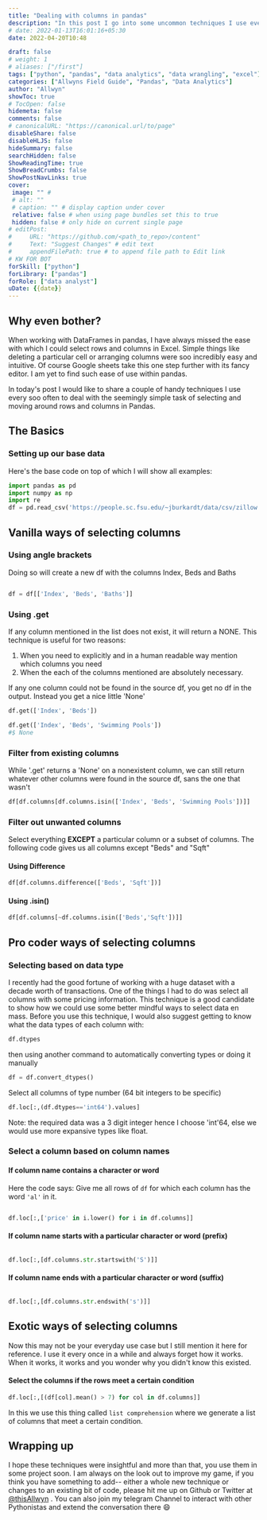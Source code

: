 ```yaml
---
title: "Dealing with columns in pandas"
description: "In this post I go into some uncommon techniques I use every so often to select columns and rows from dataframes in pandas"
# date: 2022-01-13T16:01:16+05:30
date: 2022-04-20T10:48

draft: false
# weight: 1
# aliases: ["/first"]
tags: ["python", "pandas", "data analytics", "data wrangling", "excel"]
categories: ["Allwyns Field Guide", "Pandas", "Data Analytics"]
author: "Allwyn"
showToc: true
# TocOpen: false
hidemeta: false
comments: false
# canonicalURL: "https://canonical.url/to/page"
disableShare: false
disableHLJS: false
hideSummary: false
searchHidden: false
ShowReadingTime: true
ShowBreadCrumbs: false
ShowPostNavLinks: true
cover:
 image: "" #
 # alt: ""
 # caption: "" # display caption under cover
 relative: false # when using page bundles set this to true
 hidden: false # only hide on current single page
# editPost:
#     URL: "https://github.com/<path_to_repo>/content"
#     Text: "Suggest Changes" # edit text
#     appendFilePath: true # to append file path to Edit link
# KW FOR BOT
forSkill: ["python"]
forLibrary: ["pandas"]
forRole: ["data analyst"]
uDate: {{date}}
---
```


## Why even bother?
When working with DataFrames in pandas, I have always missed the ease with which I could select rows and columns in Excel. Simple things like deleting a particular cell or arranging columns were soo incredibly easy and intuitive. Of course Google sheets take this one step further with its fancy editor. I am yet to find such ease of use within pandas.

In today's post I would like to share a couple of handy techniques I use every soo often to deal with the seemingly simple task of selecting and moving around rows and columns in Pandas. 
## The Basics 
### Setting up our base data
Here's the base code on top of which I will show all examples:
```python
import pandas as pd
import numpy as np
import re
df = pd.read_csv('https://people.sc.fsu.edu/~jburkardt/data/csv/zillow.csv')


```

## Vanilla ways of  selecting columns
### Using angle brackets
Doing so will create a new df with the columns Index, Beds and Baths
```python

df = df[['Index', 'Beds', 'Baths']]

```

### Using .get
If any column mentioned in the list does not exist, it will return a NONE.
This technique is useful for two reasons:
1. When you need to explicitly and in a human readable way mention which columns you need
2. When the each of the columns mentioned are absolutely necessary. 

If any one column could not be found in the source df, you get no df in the output. Instead you get a nice little 'None'
```python
df.get(['Index', 'Beds'])

df.get(['Index', 'Beds', 'Swimming Pools'])
#$ None

```

### Filter from existing columns
While '.get' returns a 'None' on a nonexistent column, we can still return whatever other columns were found in the source df, sans the one that wasn't
```python
df[df.columns[df.columns.isin(['Index', 'Beds', 'Swimming Pools'])]]


```

### Filter out unwanted columns
Select everything **EXCEPT** a particular column or a subset of columns.
The following code gives us all columns except "Beds" and "Sqft"
#### Using Difference
```python
df[df.columns.difference(['Beds', 'Sqft'])]


```
#### Using .isin()
```python
df[df.columns[~df.columns.isin(['Beds','Sqft'])]]


```


## Pro coder ways of  selecting columns
### Selecting based on data type
I recently had the good fortune of working with a huge dataset with a decade worth of transactions. One of the things I had to do was select all columns with some pricing information. This technique is a good candidate to show how we could use some better mindful ways to select data en mass.
Before you use this technique, I would also suggest getting to know what the data types of each column with:
```python
df.dtypes
```
then using another command to automatically converting types or doing it manually
```python
df = df.convert_dtypes()
```

Select all columns of type number (64 bit integers to be specific)
```python
df.loc[:,(df.dtypes=='int64').values]


```
Note: the required data was a 3 digit integer hence I choose 'int'64, else we would use more expansive types like float.

### Select a column based on column names
#### If column name contains a character or word
Here the code says: Give me all rows of `df` for which each column has the word `'al'` in it.
```python

df.loc[:,['price' in i.lower() for i in df.columns]]

```

#### If column name starts with a particular character or word (prefix)
```python

df.loc[:,[df.columns.str.startswith('S')]]

```
#### If column name ends with a particular character or word (suffix)
```python

df.loc[:,[df.columns.str.endswith('s')]]

```

## Exotic ways of  selecting columns
Now this may not be your everyday use case but I still mention it here for reference. I use it every once in a while and always forget how it works. When it works, it works and you wonder why you didn't know this existed.

#### Select the columns if the rows meet a certain condition
```python
df.loc[:,[(df[col].mean() > 7) for col in df.columns]]

```
In this we use this thing called `list comprehension` where we generate a list of columns that meet a certain condition.


## Wrapping up
I hope these techniques were insightful and more than that, you use them in some project soon.
I am always on the look out to improve my game, if you think you have something to add-- either a whole new technique or changes to an existing bit of code, please hit me up on Github or Twitter at [@thisAllwyn](https://twitter.com/thisallwyn) .
You can also join my telegram Channel to interact with other Pythonistas and extend the conversation there 😄 
